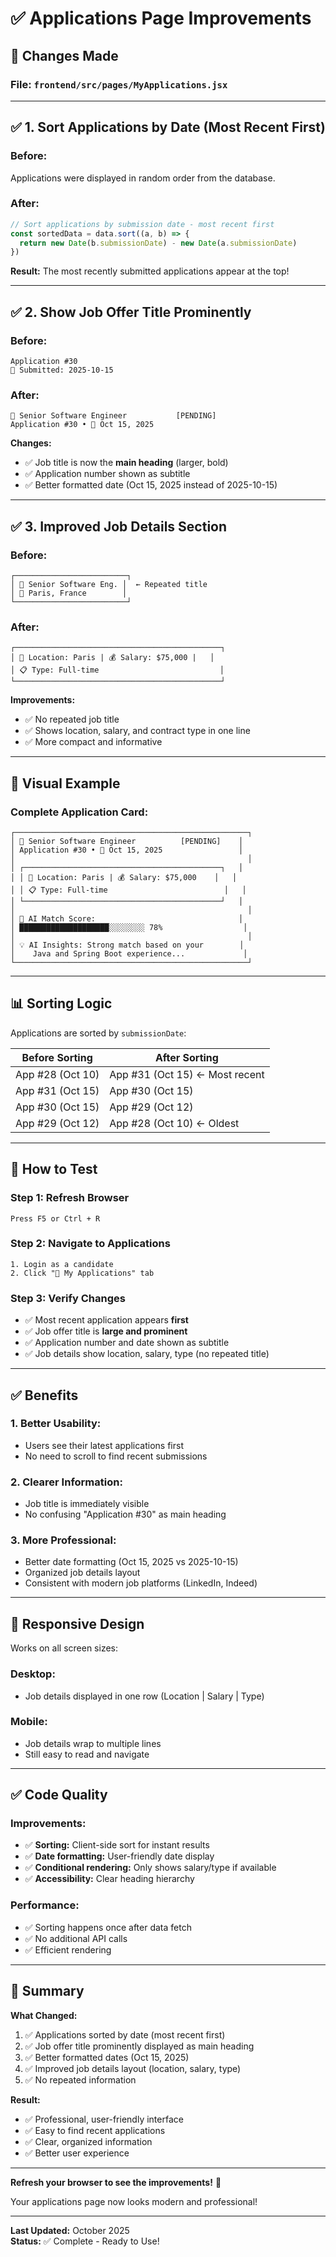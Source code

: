 # ✅ Applications Page Improvements

## 🎯 Changes Made

### **File:** `frontend/src/pages/MyApplications.jsx`

---

## ✅ 1. Sort Applications by Date (Most Recent First)

### **Before:**
Applications were displayed in random order from the database.

### **After:**
```javascript
// Sort applications by submission date - most recent first
const sortedData = data.sort((a, b) => {
  return new Date(b.submissionDate) - new Date(a.submissionDate)
})
```

**Result:** The most recently submitted applications appear at the top!

---

## ✅ 2. Show Job Offer Title Prominently

### **Before:**
```
Application #30
📅 Submitted: 2025-10-15
```

### **After:**
```
💼 Senior Software Engineer           [PENDING]
Application #30 • 📅 Oct 15, 2025
```

**Changes:**
- ✅ Job title is now the **main heading** (larger, bold)
- ✅ Application number shown as subtitle
- ✅ Better formatted date (Oct 15, 2025 instead of 2025-10-15)

---

## ✅ 3. Improved Job Details Section

### **Before:**
```
┌─────────────────────────┐
│ 💼 Senior Software Eng. │  ← Repeated title
│ 📍 Paris, France        │
└─────────────────────────┘
```

### **After:**
```
┌──────────────────────────────────────────────┐
│ 📍 Location: Paris | 💰 Salary: $75,000 |   │
│ 📋 Type: Full-time                           │
└──────────────────────────────────────────────┘
```

**Improvements:**
- ✅ No repeated job title
- ✅ Shows location, salary, and contract type in one line
- ✅ More compact and informative

---

## 🎨 Visual Example

### **Complete Application Card:**

```
┌────────────────────────────────────────────────────┐
│ 💼 Senior Software Engineer          [PENDING]    │
│ Application #30 • 📅 Oct 15, 2025                 │
│                                                    │
│ ┌────────────────────────────────────────────┐   │
│ │ 📍 Location: Paris | 💰 Salary: $75,000    │   │
│ │ 📋 Type: Full-time                          │   │
│ └────────────────────────────────────────────┘   │
│                                                    │
│ 🎯 AI Match Score:                                │
│ ████████████████████░░░░░░░░ 78%                  │
│                                                    │
│ 💡 AI Insights: Strong match based on your        │
│    Java and Spring Boot experience...             │
└────────────────────────────────────────────────────┘
```

---

## 📊 Sorting Logic

Applications are sorted by `submissionDate`:

| Before Sorting | After Sorting |
|----------------|---------------|
| App #28 (Oct 10) | App #31 (Oct 15) ← Most recent |
| App #31 (Oct 15) | App #30 (Oct 15) |
| App #30 (Oct 15) | App #29 (Oct 12) |
| App #29 (Oct 12) | App #28 (Oct 10) ← Oldest |

---

## 🚀 How to Test

### **Step 1: Refresh Browser**
```
Press F5 or Ctrl + R
```

### **Step 2: Navigate to Applications**
```
1. Login as a candidate
2. Click "📄 My Applications" tab
```

### **Step 3: Verify Changes**
- ✅ Most recent application appears **first**
- ✅ Job offer title is **large and prominent**
- ✅ Application number and date shown as subtitle
- ✅ Job details show location, salary, type (no repeated title)

---

## ✅ Benefits

### **1. Better Usability:**
- Users see their latest applications first
- No need to scroll to find recent submissions

### **2. Clearer Information:**
- Job title is immediately visible
- No confusing "Application #30" as main heading

### **3. More Professional:**
- Better date formatting (Oct 15, 2025 vs 2025-10-15)
- Organized job details layout
- Consistent with modern job platforms (LinkedIn, Indeed)

---

## 📱 Responsive Design

Works on all screen sizes:

### **Desktop:**
- Job details displayed in one row (Location | Salary | Type)

### **Mobile:**
- Job details wrap to multiple lines
- Still easy to read and navigate

---

## ✅ Code Quality

### **Improvements:**
- ✅ **Sorting:** Client-side sort for instant results
- ✅ **Date formatting:** User-friendly date display
- ✅ **Conditional rendering:** Only shows salary/type if available
- ✅ **Accessibility:** Clear heading hierarchy

### **Performance:**
- ✅ Sorting happens once after data fetch
- ✅ No additional API calls
- ✅ Efficient rendering

---

## 🎯 Summary

**What Changed:**
1. ✅ Applications sorted by date (most recent first)
2. ✅ Job offer title prominently displayed as main heading
3. ✅ Better formatted dates (Oct 15, 2025)
4. ✅ Improved job details layout (location, salary, type)
5. ✅ No repeated information

**Result:**
- ✅ Professional, user-friendly interface
- ✅ Easy to find recent applications
- ✅ Clear, organized information
- ✅ Better user experience

---

**Refresh your browser to see the improvements!** 🎉

Your applications page now looks modern and professional!

---

**Last Updated:** October 2025  
**Status:** ✅ Complete - Ready to Use!
